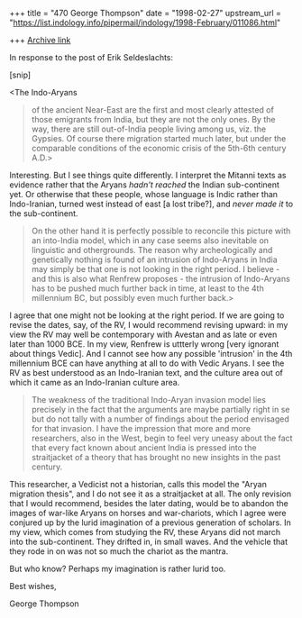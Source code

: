 +++
title = "470 George Thompson"
date = "1998-02-27"
upstream_url = "https://list.indology.info/pipermail/indology/1998-February/011086.html"

+++
[Archive link](https://list.indology.info/pipermail/indology/1998-February/011086.html)

In response to the post of Erik Seldeslachts:

[snip]
>
 <The Indo-Aryans
>of the ancient Near-East are the first and most clearly attested of those
>emigrants from India, but they are not the only ones. By the way, there
>are still out-of-India people living among us, viz. the Gypsies. Of course
>there migration started much later, but under the comparable conditions of
>the economic crisis of the 5th-6th century A.D.>

Interesting. But I see things quite differently. I interpret the Mitanni
texts as evidence rather that the Aryans *hadn't reached* the Indian
sub-continent yet. Or otherwise that these people, whose language is Indic
rather than Indo-Iranian, turned west instead of east [a lost tribe?], and
*never made it* to the sub-continent.

>On the other hand it is perfectly possible to reconcile this picture with an
>into-India model, which in any case seems also inevitable on linguistic
>and othergrounds. The reason why archeologically and genetically nothing
>is found of an intrusion of Indo-Aryans in India may simply be that one is
>not looking in the right period. I believe - and this is also what Renfrew
>proposes - the intrusion of Indo-Aryans has to be pushed much further back
>in time, at least to the 4th millennium BC, but possibly even much further
>back.>

I agree that one might not be looking at the right period. If we are going
to revise the dates, say, of the RV, I would recommend revising upward: in
my view the RV may well be contemporary with Avestan and as late or even
later than 1000 BCE. In my view, Renfrew is uttterly wrong [very ignorant
about things Vedic]. And I cannot see how any possible 'intrusion' in the
4th millennium BCE can have anything at all to do with Vedic Aryans. I see
the RV as best understood as an Indo-Iranian text, and the culture area out
of which it came as an Indo-Iranian culture area.

>The weakness of the traditional Indo-Aryan invasion model lies precisely in the
>fact that the arguments are maybe partially right in se but do not tally with a
>number of findings about the period envisaged for that invasion. I have the
>impression that more and more researchers, also in the West, begin to feel very
>uneasy about the fact that every fact known about ancient India is pressed into
>the straitjacket of a theory that has brought no new insights in the past
>century.

This researcher, a Vedicist not a historian, calls this model the "Aryan
migration thesis", and I do not see it as a straitjacket at all. The only
revision that I would recommend, besides the later dating, would be to
abandon the images of war-like Aryans on horses and war-chariots, which I
agree were conjured up by the lurid imagination of a previous generation of
scholars. In my view, which comes from studying the RV, these Aryans did
not march into the sub-continent. They drifted in, in small waves. And the
vehicle that they rode in on was not so much the chariot as the mantra.

But who know? Perhaps my imagination is rather lurid too.

Best wishes,

George Thompson



